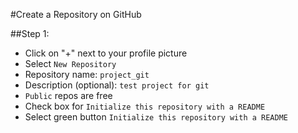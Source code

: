 #Create a Repository on GitHub


##Step 1:
- Click on "+" next to your profile picture
- Select `New Repository`
- Repository name:  `project_git`
- Description (optional):  `test project for git`
- `Public` repos are free
- Check box for `Initialize this repository with a README`
- Select green button `Initialize this repository with a README`



